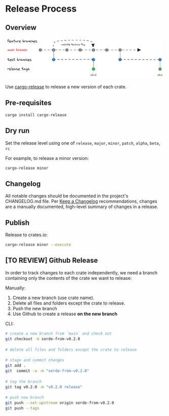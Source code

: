 # Release Process

## Overview

![Release Process](images/release.png)

Use [cargo-release](https://github.com/crate-ci/cargo-release) to release a new version of each crate.

## Pre-requisites

```sh
cargo install cargo-release
```

## Dry run

Set the release level using one of `release`, `major`, `minor`, `patch`, `alpha`, `beta`, `rc`

For example, to release a minor version:

```sh
cargo-release minor
```

## Changelog

All notable changes should be documented in the project's CHANGELOG.md file.
Per [Keep a Changelog](https://keepachangelog.com/en/1.0.0/) recommendations, changes are a manually
documented, high-level summary of changes in a release.

## Publish

Release to crates.io:

```sh
cargo-release minor --execute
```

## [TO REVIEW] Github Release

In order to track changes to each crate independently, we need a branch containing only the contents of the crate we want to release:

Manually:

1. Create a new branch (use crate name).
2. Delete all files and folders except the crate to release.
3. Push the new branch
4. Use Github to create a release **on the new branch**

CLI:

```sh
# create a new branch from `main` and check out
git checkout -b serde-from-v0.2.0

# delete all files and folders except the crate to release

# stage and commit changes
git add . 
git  commit -a -m "serde-from-v0.2.0"

# tag the branch
git tag v0.2.0 -m "v0.2.0 release"

# push new branch
git push --set-upstream origin serde-from-v0.2.0
git push --tags
```
